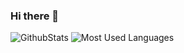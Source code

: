 ### Hi there 👋

![GithubStats](https://github-readme-stats.vercel.app/api?username=huaeryi&show_icons=true&theme=dark&count_private=true)
![Most Used Languages](https://github-readme-stats.vercel.app/api/top-langs/?username=huaeryi&theme=dark&layout=compact)

<!--
**huaeryi/huaeryi** is a ✨ _special_ ✨ repository because its `README.md` (this file) appears on your GitHub profile.

Here are some ideas to get you started:

- 🔭 I’m currently working on ...
- 🌱 I’m currently learning ...
- 👯 I’m looking to collaborate on ...
- 🤔 I’m looking for help with ...
- 💬 Ask me about ...
- 📫 How to reach me: ...
- 😄 Pronouns: ...
- ⚡ Fun fact: ...
-->
